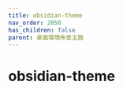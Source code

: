 ```yaml
---
title: obsidian-theme
nav_order: 2050
has_children: false
parent: 桌面環境佈景主題
---
```



# obsidian-theme
